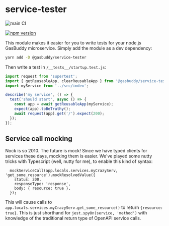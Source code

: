 service-tester
===============

![main CI](https://github.com/gas-buddy/service-tester/actions/workflows/nodejs.yml/badge.svg)

[![npm version](https://badge.fury.io/js/@gasbuddy%2Fservice-tester.svg)](https://badge.fury.io/js/@gasbuddy%2Fservice-tester)

This module makes it easier for you to write tests for your node.js GasBuddy microservice. Simply add
the module as a dev dependency:

```sh
yarn add -D @gasbuddy/service-tester
```

Then write a test in ```/__tests__/startup.test.js```:

```ts
import request from 'supertest';
import { getReusableApp, clearReusableApp } from '@gasbuddy/service-tester';
import myService from '../src/index';

describe('my service', () => {
  test('should start', async () => {
    const app = await getReusableApp(myService);
    expect(app).toBeTruthy();
    await request(app).get('/').expect(200);
  });
});
```

Service call mocking
--

Nock is so 2010. The future is mock! Since we have typed clients for services these days, mocking them is easier. We've played some nutty
tricks with Typescript (well, nutty for me), to enable this kind of syntax:

```
  mockServiceCall(app.locals.services.myCrazyServ, 'get_some_resource').mockResolvedValue({
    status: 200,
    responseType: 'response',
    body: { resource: true },
  });
```

This will cause calls to `app.locals.services.myCrazyServ.get_some_resource()` to return `{resource: true}`. This is just shorthand
for `jest.spyOn(service, 'method')` with knowledge of the traditional return type of OpenAPI service calls.
